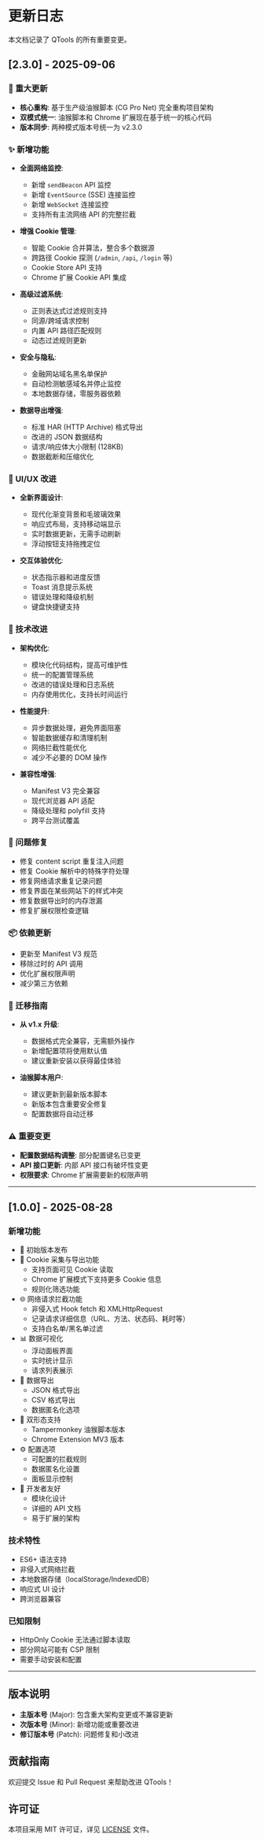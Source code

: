 # 更新日志

本文档记录了 QTools 的所有重要变更。

## [2.3.0] - 2025-09-06

### 🎉 重大更新
- **核心重构**: 基于生产级油猴脚本 (CG Pro Net) 完全重构项目架构
- **双模式统一**: 油猴脚本和 Chrome 扩展现在基于统一的核心代码
- **版本同步**: 两种模式版本号统一为 v2.3.0

### ✨ 新增功能
- **全面网络监控**: 
  - 新增 `sendBeacon` API 监控
  - 新增 `EventSource` (SSE) 连接监控  
  - 新增 `WebSocket` 连接监控
  - 支持所有主流网络 API 的完整拦截

- **增强 Cookie 管理**:
  - 智能 Cookie 合并算法，整合多个数据源
  - 跨路径 Cookie 探测 (`/admin`, `/api`, `/login` 等)
  - Cookie Store API 支持
  - Chrome 扩展 Cookie API 集成

- **高级过滤系统**:
  - 正则表达式过滤规则支持
  - 同源/跨域请求控制
  - 内置 API 路径匹配规则
  - 动态过滤规则更新

- **安全与隐私**:
  - 金融网站域名黑名单保护
  - 自动检测敏感域名并停止监控
  - 本地数据存储，零服务器依赖

- **数据导出增强**:
  - 标准 HAR (HTTP Archive) 格式导出
  - 改进的 JSON 数据结构
  - 请求/响应体大小限制 (128KB)
  - 数据截断和压缩优化

### 🎨 UI/UX 改进
- **全新界面设计**:
  - 现代化渐变背景和毛玻璃效果
  - 响应式布局，支持移动端显示
  - 实时数据更新，无需手动刷新
  - 浮动按钮支持拖拽定位

- **交互体验优化**:
  - 状态指示器和进度反馈
  - Toast 消息提示系统
  - 错误处理和降级机制
  - 键盘快捷键支持

### 🔧 技术改进
- **架构优化**:
  - 模块化代码结构，提高可维护性
  - 统一的配置管理系统
  - 改进的错误处理和日志系统
  - 内存使用优化，支持长时间运行

- **性能提升**:
  - 异步数据处理，避免界面阻塞
  - 智能数据缓存和清理机制
  - 网络拦截性能优化
  - 减少不必要的 DOM 操作

- **兼容性增强**:
  - Manifest V3 完全兼容
  - 现代浏览器 API 适配
  - 降级处理和 polyfill 支持
  - 跨平台测试覆盖

### 🐛 问题修复
- 修复 content script 重复注入问题
- 修复 Cookie 解析中的特殊字符处理
- 修复网络请求重复记录问题
- 修复界面在某些网站下的样式冲突
- 修复数据导出时的内存泄漏
- 修复扩展权限检查逻辑

### 📦 依赖更新
- 更新至 Manifest V3 规范
- 移除过时的 API 调用
- 优化扩展权限声明
- 减少第三方依赖

### 🔄 迁移指南
- **从 v1.x 升级**: 
  - 数据格式完全兼容，无需额外操作
  - 新增配置项将使用默认值
  - 建议重新安装以获得最佳体验

- **油猴脚本用户**:
  - 建议更新到最新版本脚本
  - 新版本包含重要安全修复
  - 配置数据将自动迁移

### ⚠️ 重要变更
- **配置数据结构调整**: 部分配置键名已变更
- **API 接口更新**: 内部 API 接口有破坏性变更
- **权限要求**: Chrome 扩展需要新的权限声明

---

## [1.0.0] - 2025-08-28

### 新增功能
- 🎉 初始版本发布
- 🍪 Cookie 采集与导出功能
  - 支持页面可见 Cookie 读取
  - Chrome 扩展模式下支持更多 Cookie 信息
  - 规则化筛选功能
- 🌐 网络请求拦截功能
  - 非侵入式 Hook fetch 和 XMLHttpRequest
  - 记录请求详细信息（URL、方法、状态码、耗时等）
  - 支持白名单/黑名单过滤
- 📊 数据可视化
  - 浮动面板界面
  - 实时统计显示
  - 请求列表展示
- 💾 数据导出
  - JSON 格式导出
  - CSV 格式导出
  - 数据匿名化选项
- 🔧 双形态支持
  - Tampermonkey 油猴脚本版本
  - Chrome Extension MV3 版本
- ⚙️ 配置选项
  - 可配置的拦截规则
  - 数据匿名化设置
  - 面板显示控制
- 🎯 开发者友好
  - 模块化设计
  - 详细的 API 文档
  - 易于扩展的架构

### 技术特性
- ES6+ 语法支持
- 非侵入式网络拦截
- 本地数据存储（localStorage/IndexedDB）
- 响应式 UI 设计
- 跨浏览器兼容

### 已知限制
- HttpOnly Cookie 无法通过脚本读取
- 部分网站可能有 CSP 限制
- 需要手动安装和配置

---

## 版本说明

- **主版本号** (Major): 包含重大架构变更或不兼容更新
- **次版本号** (Minor): 新增功能或重要改进
- **修订版本号** (Patch): 问题修复和小改进

## 贡献指南

欢迎提交 Issue 和 Pull Request 来帮助改进 QTools！

## 许可证

本项目采用 MIT 许可证，详见 [LICENSE](LICENSE) 文件。
